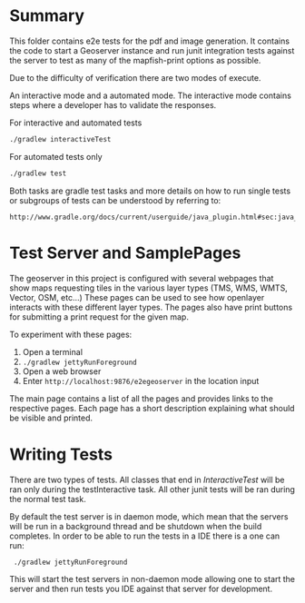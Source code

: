 # Summary

This folder contains e2e tests for the pdf and image generation.  It contains the code to
start a Geoserver instance and run junit integration tests against the server to test as many of the mapfish-print options as possible.

Due to the difficulty of verification there are two modes of execute.  

An interactive mode and a automated mode.  The interactive mode contains steps where a developer has to validate the responses.

For interactive and automated tests

```bash
./gradlew interactiveTest
```

For automated tests only
```bash
./gradlew test
```

Both tasks are gradle test tasks and more details on how to run single tests or subgroups of tests can be understood by referring to:

    http://www.gradle.org/docs/current/userguide/java_plugin.html#sec:java_test


# Test Server and SamplePages

The geoserver in this project is configured with several webpages that show maps requesting tiles in the various layer types
(TMS, WMS, WMTS, Vector, OSM, etc...)  These pages can be used to see how openlayer interacts with these different layer types.  The
pages also have print buttons for submitting a print request for the given map.

To experiment with these pages:

1. Open a terminal
2. `./gradlew jettyRunForeground`
3. Open a web browser
4. Enter `http://localhost:9876/e2egeoserver` in the location input

The main page contains a list of all the pages and provides links to the respective pages.  Each page has a short description
explaining what should be visible and printed.

# Writing Tests

There are two types of tests.  All classes that end in _InteractiveTest_ will be ran only during the testInteractive task.  All other junit
tests will be ran during the normal test task.

By default the test server is in daemon mode, which mean that the servers will be run in a background thread and be shutdown when
the build completes.  In order to be able to run the tests in a IDE there is a one can run:

     ./gradlew jettyRunForeground

This will start the test servers in non-daemon mode allowing one to start the server and then run tests you IDE against that server for
development.
